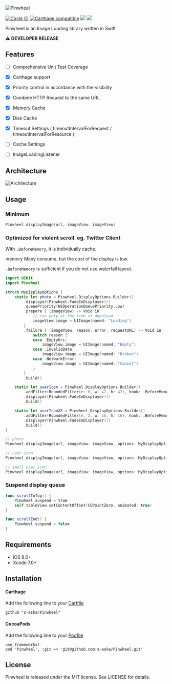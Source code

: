 ![Pinwheel](http://aska.pw/img/pinwheel.svg?2014-12-18)

[![Circle CI](https://circleci.com/gh/s-aska/Pinwheel.svg?style=svg)](https://circleci.com/gh/s-aska/Pinwheel)
[![Carthage compatible](https://img.shields.io/badge/Carthage-compatible-4BC51D.svg?style=flat)](https://github.com/Carthage/Carthage)
[![](https://img.shields.io/badge/Xcode-7.0%2B-brightgreen.svg?style=flat)]()
[![](https://img.shields.io/badge/iOS-8.0%2B-brightgreen.svg?style=flat)]()

Pinwheel is an Image Loading library written in Swift

:warning: **DEVELOPER RELEASE**

## Features

- [ ] Comprehensive Unit Test Coverage
- [x] Carthage support
- [x] Priority control in accordance with the visibility
- [x] Combine HTTP Request to the same URL
- [x] Memory Cache
- [x] Disk Cache
- [x] Timeout Settings ( timeoutIntervalForRequest / timeoutIntervalForResource )
- [ ] Cache Settings
- [ ] ImageLoadingListener


## Architecture

![Architecture](http://aska.pw/img/pinwheel-architecture.svg?2014-12-23)

## Usage

### Minimum

```swift
Pinwheel.displayImage(url, imageView: imageView)
```

### Optimized for violent scroll. eg. Twitter Client

With `.BeforeMemory`, it is individually cache.

memory Many consume, but the cost of the display is low.

`.BeforeMemory` is sufficient if you do not use waterfall layout.

```swift
import UIKit
import Pinwheel

struct MyDisplayOptions {
    static let photo = Pinwheel.DisplayOptions.Builder()
        .displayer(Pinwheel.FadeInDisplayer())
        .queuePriority(NSOperationQueuePriority.Low)
        .prepare { (imageView) -> Void in
            // run only at the time of download
            imageView.image = UIImage(named: "Loading")
        }
        .failure { (imageView, reason, error, requestURL) -> Void in
            switch reason {
            case .EmptyUri:
                imageView.image = UIImage(named: "Empty")
            case .InvalidData:
                imageView.image = UIImage(named: "Broken")
            case .NetworkError:
                imageView.image = UIImage(named: "Cancel")
            }
        }
        .build()

    static let userIcon = Pinwheel.DisplayOptions.Builder()
        .addFilter(RoundedFilter(r: 6, w: 42, h: 42), hook: .BeforeMemory)
        .displayer(Pinwheel.FadeInDisplayer())
        .build()

    static let userIconXS = Pinwheel.DisplayOptions.Builder()
        .addFilter(RoundedFilter(r: 2, w: 16, h: 16), hook: .BeforeMemory)
        .displayer(Pinwheel.FadeInDisplayer())
        .build()
}

// photo
Pinwheel.displayImage(url, imageView: imageView, options: MyDisplayOptions.photo)

// user icon
Pinwheel.displayImage(url, imageView: imageView, options: MyDisplayOptions.userIcon)

// small user icon
Pinwheel.displayImage(url, imageView: imageView, options: MyDisplayOptions.userIconXS)


```

### Suspend display queue

```swift
func scrollToTop() {
    Pinwheel.suspend = true
    self.tableView.setContentOffset(CGPointZero, animated: true)
}

func scrollEnd() {
    Pinwheel.suspend = false
}
```


## Requirements

- iOS 8.0+
- Xcode 7.0+


## Installation

#### Carthage

Add the following line to your [Cartfile](https://github.com/carthage/carthage)

```
github "s-aska/Pinwheel"
```

#### CocoaPods

Add the following line to your [Podfile](https://guides.cocoapods.org/)

```
use_frameworks!
pod 'Pinwheel', :git => 'git@github.com:s-aska/Pinwheel.git'
```


## License

Pinwheel is released under the MIT license. See LICENSE for details.
